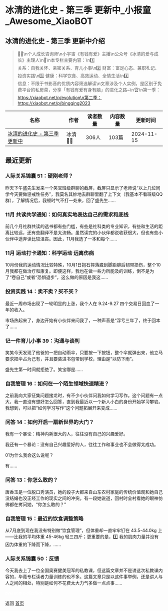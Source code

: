 # 冰清的进化史 - 第三季 更新中_小报童_Awesome_XiaoBOT

## 冰清的进化史 - 第三季 更新中介绍
> 🧚🏻\n个人成长咨询师\n小宇宙《有钱有爱》主播\n公众号《冰清的爱与成长》主理人\n🚩\n本专栏主要内容：\n1️⃣  
关系：自我关怀、亲密关系、育儿小事\n2️⃣ 财富：富足心态、兼职札记、投资实践\n3️⃣ 健康：科学饮食、高效运动、全情生活\n4️⃣  
信息：不限于书影音的优质内容筛选解读\n文章涉及个人实例，是区别于免费平台的私房菜，分享「有钱有爱有身有脑」的进化之路~\n🏆\n第一季：https://xiaobot.net/p/evolution\n第二季：https://xiaobot.net/p/bingqing2023  
  


|名称|作者|读者数量|内容数量|更新时间|
|---|---|---|---|---|
|[冰清的进化史 - 第三季 更新中](https://xiaobot.net/p/relationship01?refer=0b133df9-27dc-423b-8101-639049001c13)|冰清🧚🏻|306人|103篇|2024-11-15|

## 最近更新
### 人际关系锦囊 51：硬刚老师？

昨天下午盛先生发来一个笑宝班级群聊的截屏，截屏只显示了老师说“以上几位同学今天要做惩戒性任务”，我莫名其妙地去群聊里翻了上下文（我基本不看班级QQ群），了解情况后，我顿时气不打一处来，回了盛先生......

### 11月 共读共学通知：如何真实地表达自己的需求和底线

前几个月社群共读的选书都有些门槛，有些是社科类的专业知识，有些和生活的距离比较远，还有些翻译不是太流畅。虽然读完的小伙伴都说收获很大，但也有些小伙伴中途弃读比较沮丧。因此，11月我选了一本和每个......

### 11月 运动打卡通知：科学运动 远离伤病

10月份我的运动情况比较特殊，10月1日抱石摔落崴到脚距腓后韧带损伤，整个10月我都在做治疗和康复。即便这样，我也在做一些力所能及的训练，倒不是为了“卷自己”或者“恐惧退步”，这么做的原因是我这......

### 投资实践 14：卖不卖？买不买？

最近一周市场出现了一轮明显的上涨，我个人在 9.24-9.27 四个交易日回血了一年的收入。

市场热起来了，身边开始有小伙伴来问我了，一种声音是“浮亏三年了，终于回本了......

### 记一件育儿小事 39：沟通与谈判

笑笑今天发现了他爸的一把自动雨伞，只要按一下按钮，整个伞就弹出来，他立马要求把伞占为己有，并且要装进书包带到学校，理由是“以防下雨”。

盛先生第一时间就拒绝了。笑宝哪是......

### 自我管理 16：如何在一个陌生领域快速精进？

之前我向大家征集问题接龙时，有不少小伙伴问我如何学习写作。这个问题有一点大，我一直没有想好怎么回答，直到我最近以一个新人小白的身份开始学习攀岩。我想到，可以把“如何学习写作”这个问题拓展开来变成......

### 问答 14：如何开启一扇新世界的大门？

我有一个暴论：精神内耗很大的人，往往没有自己的兴趣爱好。

我还有一个暴论：没有自己兴趣爱好的人，往往工作和事业也不会做得太成功。

01为什么我会这么说呢？

有......

### 问答 13：你怎么敢的？

唐香玉是一位脱口秀演员，她的段子大都来自山东农村家庭的传统价值观和她自己没结婚也没正经工作的现实之间的冲突。有一段她说道，回村时全村看她的眼神仿佛都在拷问她，“你怎么敢的？”

### 自我管理 15：最近的饮食调整策略

从7月底到现在我没有特别做“饮食管理”，但体重却一直牢牢钉在 43.5-44.0kg 上——比我的平均体重 45-46kg 轻三四斤；更重要的是，1️⃣
我的肌肉力量并没有因为体重的下降而下降，......

### 人际关系锦囊 50：反馈

今天我去上了一位全国奥赛健美冠军的私教课，但这篇文章并不是讲这次私教课内容的，毕竟专栏读者力量训练的也不多。这篇文章只是以这件事举例，还是讲人与人之间的相处，特别是如何不花费太大力气多做一点点事......


<a href="https://github.com/Reno9527/awesome-xiaobot" style="color: white; text-decoration: none;">awesome-xiaobot</a>

返回 [首页](../README.md)
